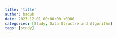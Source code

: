 ```yaml
---
title: 'title'
author: baduk
date: 2023-12-01 00:00:00 +0900
categories: [Study, Data Structre and Algorithm]
tags: [study]
---
```

